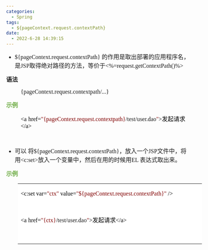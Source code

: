 ```yaml
---
categories:
  - Spring
tags:
  - ${pageContext.request.contextPath}
date:
  - 2022-6-28 14:39:15
---
```


<ul style="list-style-type:disc">
    <li><span style="font-size:12.0pt"><span
                style="font-family:&quot;Comic Sans MS&quot;">${pageContext.request.contextPath}</span></span> <span
            style="font-size:12.0pt"><span
                style="font-family:&quot;Microsoft YaHei UI&quot;">的作用是取出部署的应用程序名，是</span></span><span
            style="font-size:12.0pt"><span style="font-family:&quot;Comic Sans MS&quot;">JSP</span></span><span
            style="font-size:12.0pt"><span
                style="font-family:&quot;Microsoft YaHei UI&quot;">取得绝对路径的方法，等价于</span></span><span
            style="font-size:12.0pt"><span
                style="font-family:&quot;Comic Sans MS&quot;">&lt;%=request.getContextPath()%&gt;</span></span>&nbsp;
    </li>
</ul>
<p><span style="font-size:12.0pt"><span
            style="font-family:&quot;Microsoft YaHei UI&quot;"><strong>语法</strong></span></span></p>
<p style="margin-left: 40px;"><span style="font-size:12.0pt"><span
            style="font-family:&quot;Comic Sans MS&quot;">{pageContext.request.contextpath/...}</span></span></p>
<p><span style="font-size:12.0pt"><span style="font-family:&quot;Microsoft YaHei UI&quot;"><span
                style="color:#70ad47"><strong>示例</strong></span></span></span></p>
<p style="margin-left: 40px;"><span style="font-size:12.0pt"><span style="font-family:&quot;Comic Sans MS&quot;"><span
                style="color:black">&lt;a</span></span>&nbsp;<span style="font-family:&quot;Comic Sans MS&quot;"><span
                style="color:black">href=</span></span><span style="font-family:&quot;Comic Sans MS&quot;"><span
                style="color:maroon">"{pageContext.request.contextpath}</span></span><span
            style="font-family:&quot;Comic Sans MS&quot;">/test/user.dao</span><span
            style="font-family:&quot;Comic Sans MS&quot;"><span style="color:maroon">"</span></span><span
            style="font-family:&quot;Comic Sans MS&quot;"><span style="color:black">&gt;</span></span><span
            style="font-family:&quot;Microsoft YaHei UI&quot;"><span style="color:black">发起请求</span></span><span
            style="font-family:&quot;Comic Sans MS&quot;"><span style="color:black">&lt;/a&gt;</span></span></span></p>
<p><span style="font-size:12.0pt"><span style="font-family:&quot;Comic Sans MS&quot;"><span
                style="color:black">&nbsp;</span></span></span></p>
<ul style="list-style-type:disc">
    <li><span style="font-size:12.0pt"><span style="font-family:&quot;Microsoft YaHei UI&quot;">可以 将</span></span><span
            style="font-size:12.0pt"><span
                style="font-family:&quot;Comic Sans MS&quot;">${pageContext.request.contextPath}</span></span><span
            style="font-size:12.0pt"><span style="font-family:&quot;Microsoft YaHei UI&quot;">，放入一个</span></span><span
            style="font-size:12.0pt"><span style="font-family:&quot;Comic Sans MS&quot;">JSP</span></span><span
            style="font-size:12.0pt"><span style="font-family:&quot;Microsoft YaHei UI&quot;">文件中，将用</span></span><span
            style="font-size:12.0pt"><span
                style="font-family:&quot;Comic Sans MS&quot;">&lt;c:set&gt;</span></span><span
            style="font-size:12.0pt"><span
                style="font-family:&quot;Microsoft YaHei UI&quot;">放入一个变量中，然后在用的时候用</span></span><span
            style="font-size:12.0pt"><span style="font-family:&quot;Comic Sans MS&quot;">EL </span></span><span
            style="font-size:12.0pt"><span
                style="font-family:&quot;Microsoft YaHei UI&quot;">表达式取出来。&nbsp;&nbsp;</span></span></li>
</ul>
<p><span style="font-size:12.0pt"><span style="font-family:&quot;Microsoft YaHei UI&quot;"><span
                style="color:#70ad47"><strong>示例</strong></span></span></span></p>
<table summary="" cellspacing="0"
    style="border-collapse:collapse; border-color:#a3a3a3; border-style:solid; border-width:0px; margin-left:32px"
    class=" cke_show_border">
    <tbody>
        <tr>
            <td
                style="background-color:white; border-bottom:0px; border-left:0px; border-right:0px; border-top:0px; vertical-align:top; width:5.1805in">
                <p><span style="font-size:12.0pt"><span style="font-family:&quot;Comic Sans MS&quot;"><span
                                style="color:black">&lt;c:set&nbsp;var=</span><span
                                style="color:maroon">"ctx"</span><span style="color:black">&nbsp;value=</span><span
                                style="color:maroon">"${pageContext.request.contextPath}"</span><span
                                style="color:black">&nbsp;/&gt;</span></span></span></p>
                <p><span style="font-size:12.0pt"><span style="font-family:&quot;Comic Sans MS&quot;"><span
                                style="color:black">&nbsp;</span></span></span></p>
                <p><span style="font-size:12.0pt"><span style="font-family:&quot;Comic Sans MS&quot;"><span
                                style="color:black">&lt;a</span></span>&nbsp;<span
                            style="font-family:&quot;Comic Sans MS&quot;"><span
                                style="color:black">href=</span></span><span
                            style="font-family:&quot;Comic Sans MS&quot;"><span
                                style="color:maroon">"{</span></span><span
                            style="font-family:&quot;Comic Sans MS&quot;"><span
                                style="color:maroon">ctx</span></span><span
                            style="font-family:&quot;Comic Sans MS&quot;"><span
                                style="color:maroon">}</span></span><span
                            style="font-family:&quot;Comic Sans MS&quot;">/test/user.dao</span><span
                            style="font-family:&quot;Comic Sans MS&quot;"><span
                                style="color:maroon">"</span></span><span
                            style="font-family:&quot;Comic Sans MS&quot;"><span
                                style="color:black">&gt;</span></span><span
                            style="font-family:&quot;Microsoft YaHei UI&quot;"><span
                                style="color:black">发起请求</span></span><span
                            style="font-family:&quot;Comic Sans MS&quot;"><span
                                style="color:black">&lt;/a&gt;</span></span></span></p>
                <p><span style="font-size:12.0pt"><span style="font-family:&quot;Comic Sans MS&quot;"><span
                                style="color:black">&nbsp;</span></span></span></p>
            </td>
        </tr>
    </tbody>
</table>

